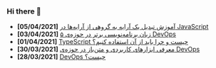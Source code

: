 ### Hi there 👋

<!-- posts -->
* **[05/04/2021]** [آموزش تبدیل یک آرایه به گروهی از آرایه‌ها در JavaScript](https://liara.ir/blog/%d8%a2%d9%85%d9%88%d8%b2%d8%b4-%d8%aa%d8%a8%d8%af%db%8c%d9%84-%db%8c%da%a9-%d8%a2%d8%b1%d8%a7%db%8c%d9%87-%d8%a8%d9%87-%da%af%d8%b1%d9%88%d9%87%db%8c-%d8%a7%d8%b2-%d8%a2%d8%b1%d8%a7%db%8c%d9%87/ "آموزش تبدیل یک آرایه به گروهی از آرایه‌ها در JavaScript")
* **[03/04/2021]** [۵ زبان برنامه‌نویسی برتر در حوزه‌ی DevOps](https://liara.ir/blog/%db%b5-%d8%b2%d8%a8%d8%a7%d9%86-%d8%a8%d8%b1%d9%86%d8%a7%d9%85%d9%87%e2%80%8c%d9%86%d9%88%db%8c%d8%b3%db%8c-%d8%a8%d8%b1%d8%aa%d8%b1-%d8%af%d8%b1-%d8%ad%d9%88%d8%b2%d9%87%e2%80%8c%db%8c-devops/ "۵ زبان برنامه‌نویسی برتر در حوزه‌ی DevOps")
* **[01/04/2021]** [TypeScript چیست و چرا باید از آن استفاده کنیم؟](https://liara.ir/blog/typescript-%da%86%db%8c%d8%b3%d8%aa-%d9%88-%da%86%d8%b1%d8%a7-%d8%a8%d8%a7%db%8c%d8%af-%d8%a7%d8%b2-%d8%a2%d9%86-%d8%a7%d8%b3%d8%aa%d9%81%d8%a7%d8%af%d9%87-%da%a9%d9%86%db%8c%d9%85%d8%9f/ "TypeScript چیست و چرا باید از آن استفاده کنیم؟")
* **[30/03/2021]** [معرفی ابزارهای کاربردی و متن‌باز در حوزه‌ی DevOps](https://liara.ir/blog/%d9%85%d8%b9%d8%b1%d9%81%db%8c-%d8%a7%d8%a8%d8%b2%d8%a7%d8%b1%d9%87%d8%a7%db%8c-%da%a9%d8%a7%d8%b1%d8%a8%d8%b1%d8%af%db%8c-%d9%88-%d9%85%d8%aa%d9%86%e2%80%8c%d8%a8%d8%a7%d8%b2-%d8%af%d8%b1-%d8%ad/ "معرفی ابزارهای کاربردی و متن‌باز در حوزه‌ی DevOps")
* **[28/03/2021]** [DevOps چیست؟](https://liara.ir/blog/devops-%da%86%db%8c%d8%b3%d8%aa%d8%9f/ "DevOps چیست؟")<!-- /posts -->
